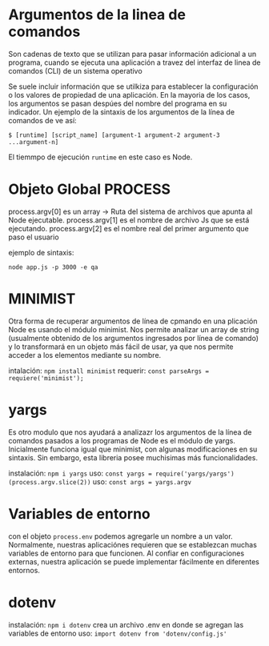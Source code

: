 # Argumentos de la linea de comandos

Son cadenas de texto que se utilizan para pasar información adicional a un programa, cuando se ejecuta una aplicación a travez del interfaz de linea de comandos (CLI) de un sistema operativo

Se suele incluir información que se utilkiza para establecer la configuración o los valores de propiedad de una aplicación. En la mayoria de los casos, los argumentos se pasan despúes del nombre del programa en su indicador. Un ejemplo de la sintaxis de los argumentos de la línea de comandos de ve así:

`$ [runtime] [script_name] [argument-1 argument-2 argument-3 ...argument-n]`

El tiemmpo de ejecución `runtime` en este caso es Node.

# Objeto Global PROCESS

process.argv[0] es un array -> Ruta del sistema de archivos que apunta al Node ejecutable.
process.argv[1] es el nombre de archivo Js que se está ejecutando.
process.argv[2] es el nombre real del primer argumento que paso el usuario

ejemplo de sintaxis:

`node app.js -p 3000 -e qa`

# MINIMIST

Otra forma de recuperar argumentos de línea de cpmando en una plicación Node es usando el módulo minimist. Nos permite analizar un array de string (usualmente obtenido de los argumentos ingresados por línea de comando) y lo transformará en un objeto más fácil de usar, ya que nos permite acceder a los elementos mediante su nombre.

intalación: `npm install minimist`
requerir: `const parseArgs = requiere('minimist');`

# yargs

Es otro modulo que nos ayudará a analizazr los argumentos de la línea de comandos pasados a los programas de Node es el módulo de yargs. Inicialmente funciona igual que minimist, con algunas modificaciones en su sintaxis. Sin embargo, esta libreria posee muchisimas más funcionalidades.

instalación: `npm i yargs`
uso: `const yargs = require('yargs/yargs')(process.argv.slice(2))`
uso: `const args = yargs.argv`

# Variables de entorno

con el objeto `process.env` podemos agregarle un nombre a un valor. Normalmente, nuestras aplicaciónes requieren que se establezcan muchas variables de entorno para que funcionen. Al confiar en configuraciones externas, nuestra aplicación se puede implementar fácilmente en diferentes entornos.

# dotenv

instalación: `npm i dotenv` crea un archivo .env en donde se agregan las variables de entorno
uso: `import dotenv from 'dotenv/config.js'`
